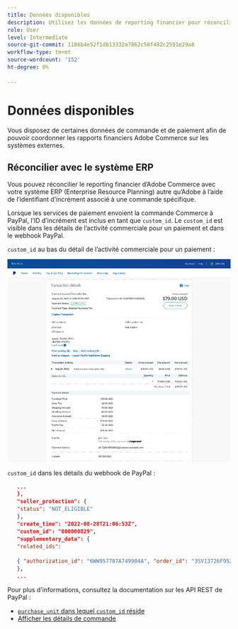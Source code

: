 ```yaml
---
title: Données disponibles
description: Utilisez les données de reporting financier pour réconcilier les rapports avec les systèmes autres que Commerce.
role: User
level: Intermediate
source-git-commit: 1186b4e52f1d613332a7862c58f482c2591e29a8
workflow-type: tm+mt
source-wordcount: '152'
ht-degree: 0%

---
```


# Données disponibles

Vous disposez de certaines données de commande et de paiement afin de pouvoir coordonner les rapports financiers Adobe Commerce sur les systèmes externes.

## Réconcilier avec le système ERP

Vous pouvez réconcilier le reporting financier d’Adobe Commerce avec votre système ERP (Enterprise Resource Planning) autre qu’Adobe à l’aide de l’identifiant d’incrément associé à une commande spécifique.

Lorsque les services de paiement envoient la commande Commerce à PayPal, l’ID d’incrément est inclus en tant que `custom_id`. Le `custom_id` est visible dans les détails de l’activité commerciale pour un paiement et dans le webhook PayPal.

`custom_id` au bas du détail de l’activité commerciale pour un paiement :

![`custom_id` dans le détail de l’activité commerciale](assets/merchant-activity.png)

`custom_id` dans les détails du webhook de PayPal :

```json
   ...
   },
   "seller_protection": {
   "status": "NOT_ELIGIBLE"
   },
   "create_time": "2022-08-28T21:06:53Z",
   "custom_id": "000000829",
   "supplementary_data": {
   "related_ids":

   { "authorization_id": "6WW957787A749904A", "order_id": "3SV13726F9525791J" }
   },
   ...
```

Pour plus d’informations, consultez la documentation sur les API REST de PayPal :

* [`purchase_unit` dans lequel `custom_id` réside](https://developer.paypal.com/docs/api/orders/v2/#definition-purchase_unit:~:text=Read%20only.-,purchase_unit,-Réduire)
* [Afficher les détails de commande](https://developer.paypal.com/docs/api/orders/v2/#orders_get)
